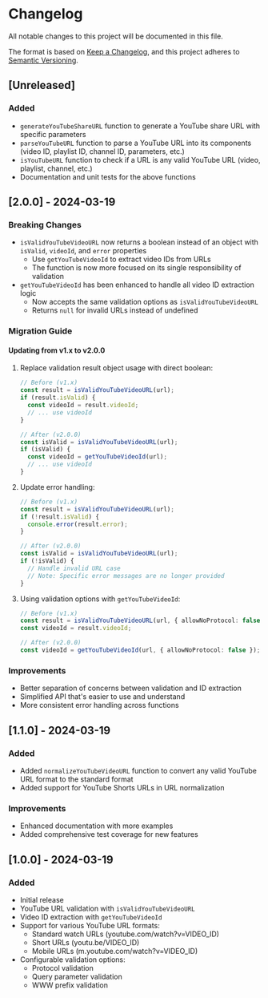 # Changelog

All notable changes to this project will be documented in this file.

The format is based on [Keep a Changelog](https://keepachangelog.com/en/1.0.0/),
and this project adheres to [Semantic Versioning](https://semver.org/spec/v2.0.0.html).

## [Unreleased]

### Added
- `generateYouTubeShareURL` function to generate a YouTube share URL with specific parameters
- `parseYouTubeURL` function to parse a YouTube URL into its components (video ID, playlist ID, channel ID, parameters, etc.)
- `isYouTubeURL` function to check if a URL is any valid YouTube URL (video, playlist, channel, etc.)
- Documentation and unit tests for the above functions

## [2.0.0] - 2024-03-19

### Breaking Changes
- `isValidYouTubeVideoURL` now returns a boolean instead of an object with `isValid`, `videoId`, and `error` properties
  - Use `getYouTubeVideoId` to extract video IDs from URLs
  - The function is now more focused on its single responsibility of validation
- `getYouTubeVideoId` has been enhanced to handle all video ID extraction logic
  - Now accepts the same validation options as `isValidYouTubeVideoURL`
  - Returns `null` for invalid URLs instead of undefined

### Migration Guide

#### Updating from v1.x to v2.0.0

1. Replace validation result object usage with direct boolean:
   ```typescript
   // Before (v1.x)
   const result = isValidYouTubeVideoURL(url);
   if (result.isValid) {
     const videoId = result.videoId;
     // ... use videoId
   }

   // After (v2.0.0)
   const isValid = isValidYouTubeVideoURL(url);
   if (isValid) {
     const videoId = getYouTubeVideoId(url);
     // ... use videoId
   }
   ```

2. Update error handling:
   ```typescript
   // Before (v1.x)
   const result = isValidYouTubeVideoURL(url);
   if (!result.isValid) {
     console.error(result.error);
   }

   // After (v2.0.0)
   const isValid = isValidYouTubeVideoURL(url);
   if (!isValid) {
     // Handle invalid URL case
     // Note: Specific error messages are no longer provided
   }
   ```

3. Using validation options with `getYouTubeVideoId`:
   ```typescript
   // Before (v1.x)
   const result = isValidYouTubeVideoURL(url, { allowNoProtocol: false });
   const videoId = result.videoId;

   // After (v2.0.0)
   const videoId = getYouTubeVideoId(url, { allowNoProtocol: false });
   ```

### Improvements
- Better separation of concerns between validation and ID extraction
- Simplified API that's easier to use and understand
- More consistent error handling across functions

## [1.1.0] - 2024-03-19

### Added
- Added `normalizeYouTubeVideoURL` function to convert any valid YouTube URL format to the standard format
- Added support for YouTube Shorts URLs in URL normalization

### Improvements
- Enhanced documentation with more examples
- Added comprehensive test coverage for new features

## [1.0.0] - 2024-03-19

### Added
- Initial release
- YouTube URL validation with `isValidYouTubeVideoURL`
- Video ID extraction with `getYouTubeVideoId`
- Support for various YouTube URL formats:
  - Standard watch URLs (youtube.com/watch?v=VIDEO_ID)
  - Short URLs (youtu.be/VIDEO_ID)
  - Mobile URLs (m.youtube.com/watch?v=VIDEO_ID)
- Configurable validation options:
  - Protocol validation
  - Query parameter validation
  - WWW prefix validation 